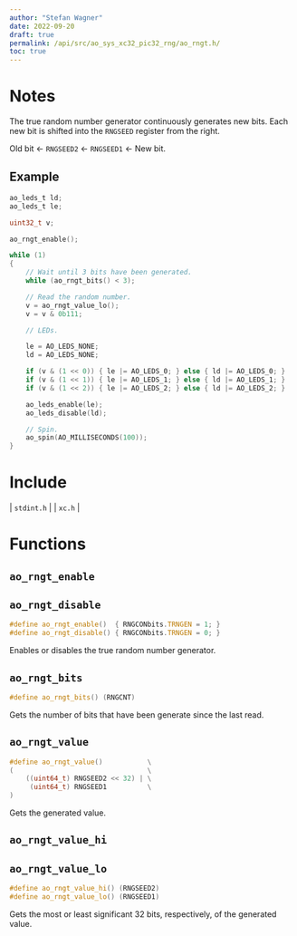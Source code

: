 ```yaml
---
author: "Stefan Wagner"
date: 2022-09-20
draft: true
permalink: /api/src/ao_sys_xc32_pic32_rng/ao_rngt.h/
toc: true
---
```


# Notes

The true random number generator continuously generates new bits. Each new bit is shifted into the `RNGSEED` register from the right.

Old bit &larr; `RNGSEED2` &larr; `RNGSEED1` &larr; New bit.

## Example

```c
ao_leds_t ld;
ao_leds_t le;
```

```c
uint32_t v;
```

```c
ao_rngt_enable();

while (1)
{
    // Wait until 3 bits have been generated.
    while (ao_rngt_bits() < 3);

    // Read the random number.
    v = ao_rngt_value_lo();
    v = v & 0b111;

    // LEDs.

    le = AO_LEDS_NONE;
    ld = AO_LEDS_NONE;

    if (v & (1 << 0)) { le |= AO_LEDS_0; } else { ld |= AO_LEDS_0; }
    if (v & (1 << 1)) { le |= AO_LEDS_1; } else { ld |= AO_LEDS_1; }
    if (v & (1 << 2)) { le |= AO_LEDS_2; } else { ld |= AO_LEDS_2; }

    ao_leds_enable(le);
    ao_leds_disable(ld);

    // Spin.
    ao_spin(AO_MILLISECONDS(100));
}
```

# Include

| `stdint.h` |
| `xc.h` |

# Functions

## `ao_rngt_enable`
## `ao_rngt_disable`

```c
#define ao_rngt_enable()  { RNGCONbits.TRNGEN = 1; }
#define ao_rngt_disable() { RNGCONbits.TRNGEN = 0; }
```

Enables or disables the true random number generator.

## `ao_rngt_bits`

```c
#define ao_rngt_bits() (RNGCNT)
```

Gets the number of bits that have been generate since the last read.

## `ao_rngt_value`

```c
#define ao_rngt_value()           \
(                                 \
    ((uint64_t) RNGSEED2 << 32) | \
     (uint64_t) RNGSEED1          \
)
```

Gets the generated value.

## `ao_rngt_value_hi`
## `ao_rngt_value_lo`

```c
#define ao_rngt_value_hi() (RNGSEED2)
#define ao_rngt_value_lo() (RNGSEED1)
```

Gets the most or least significant 32 bits, respectively, of the generated value.
